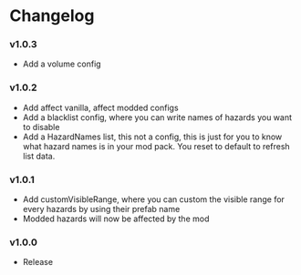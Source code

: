 # Changelog

### v1.0.3

- Add a volume config

### v1.0.2

- Add affect vanilla, affect modded configs
- Add a blacklist config, where you can write names of hazards you want to disable
- Add a HazardNames list, this not a config, this is just for you to know what hazard names is in your mod pack. You reset to default to refresh list data.

### v1.0.1

- Add customVisibleRange, where you can custom the visible range for every hazards by using their prefab name
- Modded hazards will now be affected by the mod

### v1.0.0

- Release

